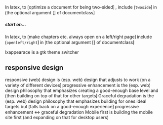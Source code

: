 In latex, to ⟮optimize a document for being two-sided⟯ , include ⟮`twoside`⟯ in ⟮the optional argument [] of documentclass⟯

##### start on...

In latex, to ⟮make chapters etc. always open on a left/right page⟯  include ⟮`openleft/right`⟯ in ⟮the optional argument [] of documentclass⟯


lxappearace is a gtk theme switcher

## responsive design

responsive (web) design is (esp. web) design that adjusts to work ⟮on a variety of different devices⟯
progressive enhancement is the (esp. web) design philosophy that emphasizes  creating a good-enough base level  and ⟮then building on top of that for other targets⟯
Graceful degradation is the (esp. web) design philosophy that emphasizes building for ones ideal targets but ⟮falls back on a good-enough experience⟯
progressive enhancement ↔ graceful degradation
Mobile first is building the mobile site first (and expanding on that for desktop users)
